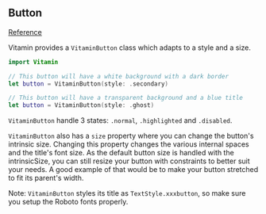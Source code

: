 ## Button
[Reference](https://www.decathlon.design/726f8c765/p/8008f8-button/b/50afe1)

Vitamin provides a `VitaminButton` class which adapts to a style and a size.

```swift
import Vitamin

// This button will have a white background with a dark border
let button = VitaminButton(style: .secondary)

// This button will have a transparent background and a blue title
let button = VitaminButton(style: .ghost)
```

`VitaminButton` handle 3 states: `.normal`, `.highlighted` and `.disabled`.
 
`VitaminButton` also has a `size` property where you can change the button's intrinsic size. Changing this property changes the various internal spaces and the title's font size.
As the default button size is handled with the intrinsicSize, you can still resize your button with constraints to better suit your needs. 
A good example of that would be to make your button stretched to fit its parent's width.

Note: `VitaminButton` styles its title as  `TextStyle.xxxbutton`, so make sure you setup the Roboto fonts properly.
